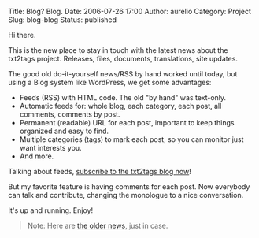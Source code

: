 Title: Blog? Blog.
Date: 2006-07-26 17:00
Author: aurelio
Category: Project
Slug: blog-blog
Status: published

Hi there.

This is the new place to stay in touch with the latest news about the
txt2tags project. Releases, files, documents, translations, site
updates.

The good old do-it-yourself news/RSS by hand worked until today, but
using a Blog system like WordPress, we get some advantages:

-   Feeds (RSS) with HTML code. The old "by hand" was text-only.
-   Automatic feeds for: whole blog, each category, each post, all
    comments, comments by post.
-   Permanent (readable) URL for each post, important to keep things
    organized and easy to find.
-   Multiple categories (tags) to mark each post, so you can monitor
    just want interests you.
-   And more.

Talking about feeds, [subscribe to the txt2tags blog
now](feed:http://txt2tags.wordpress.com/feed/)!

But my favorite feature is having comments for each post. Now everybody
can talk and contribute, changing the monologue to a nice conversation.

It's up and running. Enjoy!

> Note: Here are [the older
> news](http://txt2tags.sourceforge.net/oldnews.html), just in case.
